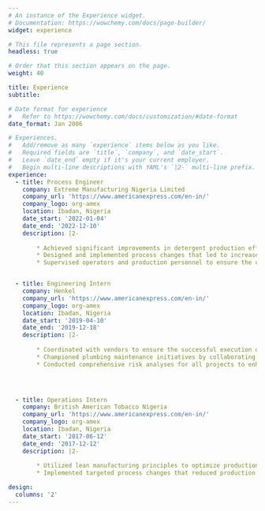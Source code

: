 ```yaml
---
# An instance of the Experience widget.
# Documentation: https://wowchemy.com/docs/page-builder/
widget: experience

# This file represents a page section.
headless: true

# Order that this section appears on the page.
weight: 40

title: Experience
subtitle:

# Date format for experience
#   Refer to https://wowchemy.com/docs/customization/#date-format
date_format: Jan 2006

# Experiences.
#   Add/remove as many `experience` items below as you like.
#   Required fields are `title`, `company`, and `date_start`.
#   Leave `date_end` empty if it's your current employer.
#   Begin multi-line descriptions with YAML's `|2-` multi-line prefix.
experience:
  - title: Process Engineer
    company: Extreme Manufacturing Nigeria Limited
    company_url: 'https://www.americanexpress.com/en-in/'
    company_logo: org-amex
    location: Ibadan, Nigeria
    date_start: '2022-01-04'
    date_end: '2022-12-10'
    description: |2-
    
        * Achieved significant improvements in detergent production efficiency, cost reduction, and product quality by conducting a thorough analysis of        production data. 
        * Designed and implemented process changes that led to increase in overall production efficiency.
        * Supervised operators and production personnel to ensure the consistent production of high-quality detergents, liquid-wash and soap.


  - title: Engineering Intern
    company: Henkel
    company_url: 'https://www.americanexpress.com/en-in/'
    company_logo: org-amex
    location: Ibadan, Nigeria
    date_start: '2019-04-10'
    date_end: '2019-12-18'
    description: |2-
    
        * Coordinated with vendors to ensure the successful execution of quality projects, maintaining high standards and adherence to specifications. 
        * Championed plumbing maintenance initiatives by collaborating closely with technicians to ensure system reliability and performance.
        * Conducted comprehensive risk analyses for all projects to enhance safety and mitigate potential hazards.


  

  - title: Operations Intern
    company: British American Tobacco Nigeria
    company_url: 'https://www.americanexpress.com/en-in/'
    company_logo: org-amex
    location: Ibadan, Nigeria
    date_start: '2017-06-12'
    date_end: '2017-12-12'
    description: |2-
    
        * Utilized lean manufacturing principles to optimize production processes and identify areas for improvement, achieving increase in production efficiency. 
        * Implemented targeted process changes that reduced production costs by 10% and enhanced product quality, contributing to more streamlined operations and waste reduction.

design:
  columns: '2'
---
```

